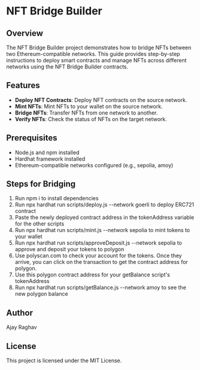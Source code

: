 # NFT Bridge Builder

## Overview

The NFT Bridge Builder project demonstrates how to bridge NFTs between two Ethereum-compatible networks. This guide provides step-by-step instructions to deploy smart contracts and manage NFTs across different networks using the NFT Bridge Builder contracts.

## Features

- **Deploy NFT Contracts**: Deploy NFT contracts on the source network.
- **Mint NFTs**: Mint NFTs to your wallet on the source network.
- **Bridge NFTs**: Transfer NFTs from one network to another.
- **Verify NFTs**: Check the status of NFTs on the target network.

## Prerequisites

- Node.js and npm installed
- Hardhat framework installed
- Ethereum-compatible networks configured (e.g., sepolia, amoy)

## Steps for Bridging

1. Run npm i to install dependencies
2. Run npx hardhat run scripts/deploy.js --network goerli to deploy ERC721 contract
3. Paste the newly deployed contract address in the tokenAddress variable for the other scripts
4. Run npx hardhat run scripts/mint.js --network sepolia to mint tokens to your wallet
5. Run npx hardhat run scripts/approveDeposit.js --network sepolia to approve and deposit your tokens to polygon
6. Use polyscan.com to check your account for the tokens. Once they arrive, you can click on the transaction to get the contract address for polygon.
7. Use this polygon contract address for your getBalance script's tokenAddress
8. Run npx hardhat run scripts/getBalance.js --network amoy to see the new polygon balance

## Author

Ajay Raghav

## License

This project is licensed under the MIT License.
